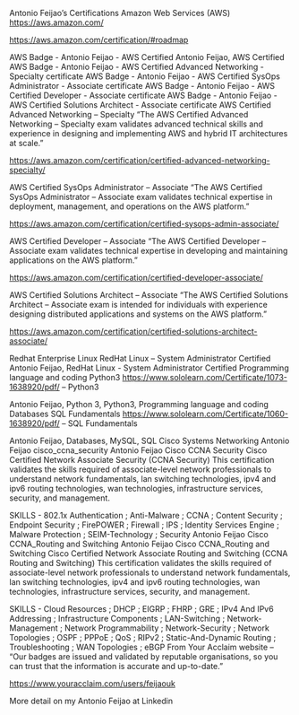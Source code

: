 Antonio Feijao’s Certifications
Amazon Web Services (AWS)
https://aws.amazon.com/

https://aws.amazon.com/certification/#roadmap

AWS Badge - Antonio Feijao - AWS Certified
Antonio Feijao, AWS Certified
AWS Badge - Antonio Feijao - AWS Certified Advanced Networking - Specialty certificate
AWS Badge - Antonio Feijao - AWS Certified SysOps Administrator - Associate certificate
AWS Badge - Antonio Feijao - AWS Certified Developer - Associate certificate
AWS Badge - Antonio Feijao - AWS Certified Solutions Architect - Associate certificate
AWS Certified Advanced Networking – Specialty
“The AWS Certified Advanced Networking – Specialty exam validates advanced technical skills and experience in designing and implementing AWS and hybrid IT architectures at scale.”

https://aws.amazon.com/certification/certified-advanced-networking-specialty/

AWS Certified SysOps Administrator – Associate
“The AWS Certified SysOps Administrator – Associate exam validates technical expertise in deployment, management, and operations on the AWS platform.”

https://aws.amazon.com/certification/certified-sysops-admin-associate/

AWS Certified Developer – Associate
“The AWS Certified Developer – Associate exam validates technical expertise in developing and maintaining applications on the AWS platform.”

https://aws.amazon.com/certification/certified-developer-associate/

AWS Certified Solutions Architect – Associate
“The AWS Certified Solutions Architect – Associate exam is intended for individuals with experience designing distributed applications and systems on the AWS platform.”

https://aws.amazon.com/certification/certified-solutions-architect-associate/

Redhat Enterprise Linux
RedHat Linux – System Administrator Certified
Antonio Feijao, RedHat Linux - System Administrator Certified
Programming language and coding
Python3
https://www.sololearn.com/Certificate/1073-1638920/pdf/ – Python3

Antonio Feijao, Python 3, Python3, Programming language and coding
Databases
SQL Fundamentals
https://www.sololearn.com/Certificate/1060-1638920/pdf/ – SQL Fundamentals

Antonio Feijao, Databases, MySQL, SQL
Cisco Systems Networking
Antonio Feijao cisco_ccna_security
Antonio Feijao Cisco CCNA Security
Cisco Certified Network Associate Security (CCNA Security)
This certification validates the skills required of associate-level network professionals to understand network fundamentals, lan switching technologies, ipv4 and ipv6 routing technologies, wan technologies, infrastructure services, security, and management.

SKILLS - 802.1x Authentication ; Anti-Malware ; CCNA ; Content Security ; Endpoint Security ; FirePOWER ; Firewall ; IPS ; Identity Services Engine ; Malware Protection ; SEIM-Technology ; Security
Antonio Feijao Cisco CCNA_Routing and Switching
Antonio Feijao Cisco CCNA_Routing and Switching
Cisco Certified Network Associate Routing and Switching (CCNA Routing and Switching)
This certification validates the skills required of associate-level network professionals to understand network fundamentals, lan switching technologies, ipv4 and ipv6 routing technologies, wan technologies, infrastructure services, security, and management.

SKILLS - Cloud Resources ; DHCP ; EIGRP ; FHRP ; GRE ; IPv4 And IPv6 Addressing ; Infrastructure Components ; LAN-Switching ; Network-Management ; Network Programmability ; Network-Security ; Network Topologies ; OSPF ; PPPoE ; QoS ; RIPv2 ; Static-And-Dynamic Routing ; Troubleshooting ; WAN Topologies ; eBGP
From Your Acclaim website – “Our badges are issued and validated by reputable organisations, so you can trust that the information is accurate and up-to-date.”

https://www.youracclaim.com/users/feijaouk

More detail on my Antonio Feijao at Linkedin

